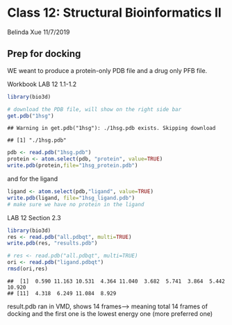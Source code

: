 Class 12: Structural Bioinformatics II
================
Belinda Xue
11/7/2019

## Prep for docking

WE weant to produce a protein-only PDB file and a drug only PFB file.

Workbook LAB 12 1.1-1.2

``` r
library(bio3d)

# download the PDB file, will show on the right side bar
get.pdb("1hsg")
```

    ## Warning in get.pdb("1hsg"): ./1hsg.pdb exists. Skipping download

    ## [1] "./1hsg.pdb"

``` r
pdb <- read.pdb("1hsg.pdb")
protein <- atom.select(pdb, "protein", value=TRUE)
write.pdb(protein,file="1hsg_protein.pdb")
```

and for the ligand

``` r
ligand <- atom.select(pdb,"ligand", value=TRUE)
write.pdb(ligand, file="1hsg_ligand.pdb")
# make sure we have no protein in the ligand
```

LAB 12 Section 2.3

``` r
library(bio3d)
res <- read.pdb("all.pdbqt", multi=TRUE)
write.pdb(res, "results.pdb")
```

``` r
# res <- read.pdb("all.pdbqt", multi=TRUE)
ori <- read.pdb("ligand.pdbqt")
rmsd(ori,res)
```

    ##  [1]  0.590 11.163 10.531  4.364 11.040  3.682  5.741  3.864  5.442 10.920
    ## [11]  4.318  6.249 11.084  8.929

result.pdb ran in VMD, shows 14 frames–\> meaning total 14 frames of
docking and the first one is the lowest energy one (more preferred one)
